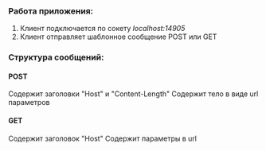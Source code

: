 ### Работа приложения:

1. Клиент подключается по сокету _localhost:14905_
2. Клиент отправляет шаблонное сообщение POST или GET

### Структура сообщений:

#### POST
Содержит заголовки "Host" и "Content-Length"
Содержит тело в виде url параметров

#### GET
Содержит заголовок "Host"
Содержит параметры в url 